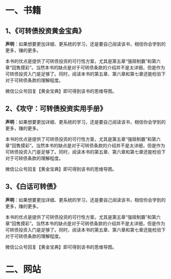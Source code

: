 # 一、书籍

## 1、《可转债投资黄金宝典》

**声明**：如果想要更加详细、更系统的学习，还是要自己阅读该书，相信你会学到的更多，赚的更多。

本书的优点是提供了可转债投资的可行性方案，尤其是第五章“强赎制霸”和第六章“回售摸彩”。当然本书的缺点是对于可转债条款的介绍并不是太详细，但是作为可转债投资入门是足够了。同时，阅读本书的第五章、第六章和第七章还能检验下对于可转债条款的理解程度。

微信公众号回复【黄金宝典】即可得到该书的思维导图。

## 2、《攻守：可转债投资实用手册》

**声明**：如果想要更加详细、更系统的学习，还是要自己阅读该书，相信你会学到的更多，赚的更多。

本书的优点是提供了可转债投资的可行性方案，尤其是第五章“强赎制霸”和第六章“回售摸彩”。当然本书的缺点是对于可转债条款的介绍并不是太详细，但是作为可转债投资入门是足够了。同时，阅读本书的第五章、第六章和第七章还能检验下对于可转债条款的理解程度。

微信公众号回复【黄金宝典】即可得到该书的思维导图。

## 3、《白话可转债》

**声明**：如果想要更加详细、更系统的学习，还是要自己阅读该书，相信你会学到的更多，赚的更多。

本书的优点是提供了可转债投资的可行性方案，尤其是第五章“强赎制霸”和第六章“回售摸彩”。当然本书的缺点是对于可转债条款的介绍并不是太详细，但是作为可转债投资入门是足够了。同时，阅读本书的第五章、第六章和第七章还能检验下对于可转债条款的理解程度。

微信公众号回复【黄金宝典】即可得到该书的思维导图。

# 二、网站

